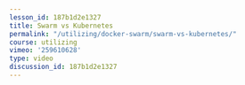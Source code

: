 ```yaml
---
lesson_id: 187b1d2e1327
title: Swarm vs Kubernetes
permalink: "/utilizing/docker-swarm/swarm-vs-kubernetes/"
course: utilizing
vimeo: '259610628'
type: video
discussion_id: 187b1d2e1327
---
```



